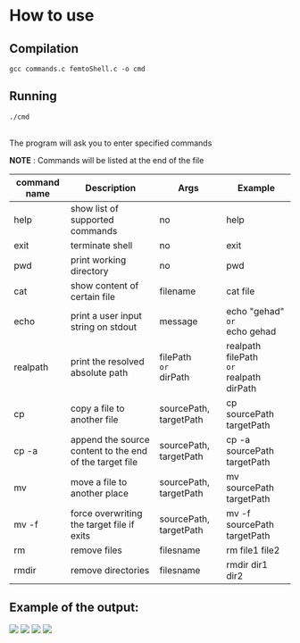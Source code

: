 # How to use  
 
## Compilation
```
gcc commands.c femtoShell.c -o cmd 
```
## Running 
```
./cmd 
```
<BR>The program will ask you to enter specified commands <BR> 
 
**NOTE** : Commands will be listed at the end of the file <BR> 
 
| command name | Description                                           | Args                    |  Example                  | 
| ------------ | -----------                                           | ----                    | ----------                | 
| help         | show list of supported commands                       |  no                     | help                      | 
| exit         | terminate shell                                       |  no                     | exit                      |
| pwd          | print working directory                               |  no                     | pwd                       | 
| cat          | show content of certain file                          |  filename               | cat file                  |
| echo         | print a user input string on stdout                   |  message                | echo "gehad" <BR>`or`<BR> echo gehad                  | 
| realpath          | print the resolved absolute path                            |  filePath <BR>`or`<BR> dirPath               | realpath filePath <BR>`or`<BR> realpath dirPath                   |
| cp           | copy a file to another file                           |  sourcePath, targetPath | cp  sourcePath targetPath |
| cp -a        | append the source content to the end of the target file |  sourcePath, targetPath | cp -a sourcePath targetPath |
| mv           | move a file to another place           |  sourcePath, targetPath | mv sourcePath targetPath |
| mv -f           | force overwriting the target file if exits            |  sourcePath, targetPath | mv -f sourcePath targetPath |
| rm          | remove files                          |  filesname               | rm file1 file2                   |
| rmdir          | remove directories                          |  filesname               | rmdir dir1 dir2                  |


## Example of the output: <BR>
<img src="https://github.com/user-attachments/assets/72a98ba6-0564-47f7-8ef8-07e920982a28">
<img src="https://github.com/user-attachments/assets/e825d27e-301e-481a-afc9-d87066536a2f">
<img src="https://github.com/user-attachments/assets/967dd6e5-4c2e-45f6-9742-5db76512dde1">
<img src="https://github.com/user-attachments/assets/907440f5-02ad-4916-bfaa-3274b211bbb1">
